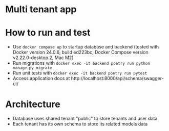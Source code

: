 # Multi tenant app 

# How to run and test
- Use `docker compose up` to startup database and backend (tested with Docker version 24.0.6, build ed223bc, Docker Compose version v2.22.0-desktop.2, Mac M2)
- Run migrations with `docker exec -it backend poetry run python manage.py migrate`
- Run unit tests with `docker exec -it backend poetry run pytest`
- Access application docs at http://localhost:8000/api/schema/swagger-ui/

# Architecture
- Database uses shared tenant "public" to store tenants and user data
- Each tenant has its own schema to store its related models data